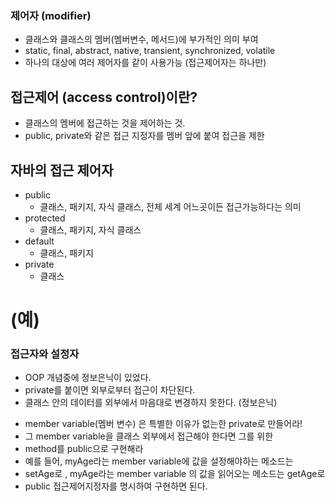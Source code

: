 ### 제어자 (modifier)
 - 클래스와 클래스의 멤버(멤버변수, 메서드)에 부가적인 의미 부여
 - static, final, abstract, native, transient, synchronized, volatile
 - 하나의 대상에 여러 제어자를 같이 사용가능 (접근제어자는 하나만)
## 접근제어 (access control)이란?
 - 클래스의 멤버에 접근하는 것을 제어하는 것.
 - public, private와 같은 접근 지정자를 멤버 앞에 붙여 접근을 제한
## 자바의 접근 제어자
 - public
   - 클래스, 패키지, 자식 클래스, 전체 세계 어느곳이든 접근가능하다는 의미
 - protected
   - 클래스, 패키지, 자식 클래스
 - default
   - 클래스, 패키지
 - private
   - 클래스

# (예)
<!-- class A {
    private int a;
    int b;
    public int c;
}

public class test {
    public static void main(String[] args) {
        A obj = new A(); // 객체생성

        obj.a = 10; // private는 다른 클래스에서 접근 불가
        obj.b = 20; // default는 다른 클래스에 접근가능
        obj.c = 30; // public은 어디든 접근가능
    }
} -->

### 접근자와 설정자
 - OOP 개념중에 정보은닉이 있었다.
 - private를 붙이면 외부로부터 접근이 차단된다.
 - 클래스 안의 데이터를 외부에서 마음대로 변경하지 못한다. (정보은닉)

* member variable(멤버 변수) 은 특별한 이유가 없는한 private로 만들어라!
* 그 member variable을 클래스 외부에서 접근해야 한다면 그를 위한
* method를 public으로 구현해라
* 예를 들어, myAge라는 member variable에 값을 설정해야하는 메소드는 
* setAge로 , myAge라는 member variable 의 값을 읽어오는 메소드는 getAge로
* public 접근제어지정자를 명시하여 구현하면 된다.
